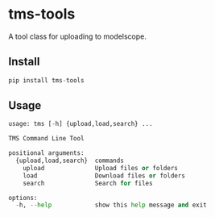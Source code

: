 # tms-tools

A tool class for uploading to modelscope.

## Install

```python
pip install tms-tools
```

## Usage

```python
usage: tms [-h] {upload,load,search} ...

TMS Command Line Tool

positional arguments:
  {upload,load,search}  commands
    upload              Upload files or folders
    load                Download files or folders
    search              Search for files

options:
  -h, --help            show this help message and exit
```
